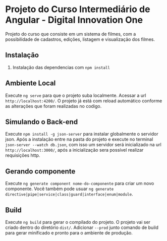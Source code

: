 # Projeto do Curso Intermediário de Angular - Digital Innovation One

Projeto do curso que consiste em um sistema de filmes, com a possibilidade de cadastros, edições, listagem e visualização dos filmes.

## Instalação

1. Instalação das dependencias com `npm install`

## Ambiente Local

Execute `ng serve` para que o projeto suba localmente. Acessar a url `http://localhost:4200/`. O projeto já está com reload automático conforme as alterações que foram realizadas no codigo.

## Simulando o Back-end

Execute `npm install -g json-server` para instalar globalmente o servidor json. 
Após a instalação entre na pasta do projeto e execute no terminal `json-server --watch db.json`, com isso um servidor será inicializado na url `http://localhost:3000/`, após a inicialização sera possível realizar requisições http.

## Gerando componente

Execute `ng generate component nome-do-componente` para criar um novo componente. Você também pode usuar `ng generate directive|pipe|service|class|guard|interface|enum|module`.

## Build

Execute `ng build` para gerar o compilado do projeto. O projeto vai ser criado dentro do diretório `dist/`. Adicionar `--prod` junto comando de build para gerar minificado e pronto para o ambiente de produção.

